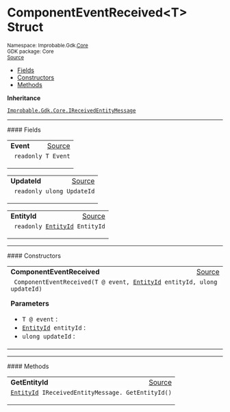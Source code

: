 
# ComponentEventReceived&lt;T&gt; Struct
<sup>
Namespace: Improbable.Gdk.<a href="{{urlRoot}}/api/core-index">Core</a><br/>
GDK package: Core<br/>
<a href="https://www.github.com/spatialos/gdk-for-unity/blob/develop/workers/unity/Packages/com.improbable.gdk.core/UpdatesAndEvents/ComponentUpdateToSend.cs/#L48">Source</a>
<style>
a code {
                    padding: 0em 0.25em!important;
}
code {
                    background-color: #ffffff!important;
}
</style>
</sup>
<nav id="pageToc" class="page-toc"><ul><li><a href="#fields">Fields</a>
<li><a href="#constructors">Constructors</a>
<li><a href="#methods">Methods</a>
</ul></nav>



</p>

<b>Inheritance</b>

<code><a href="{{urlRoot}}/api/core/i-received-entity-message">Improbable.Gdk.Core.IReceivedEntityMessage</a></code>






</p>
<hr style="width:100%; border-top-color:#d8d8d8" />
#### Fields


</p>




<table width="100%">
    <tr>
        <td style="border-right:none"><b>Event</b></td>
        <td style="border-left:none; text-align:right"><a href="https://www.github.com/spatialos/gdk-for-unity/blob/develop/workers/unity/Packages/com.improbable.gdk.core/UpdatesAndEvents/ComponentUpdateToSend.cs/#L50">Source</a></td>
    </tr>
    <tr>
        <td colspan="2">
<code> readonly T Event</code></p>


</td>
    </tr>
</table>


<table width="100%">
    <tr>
        <td style="border-right:none"><b>UpdateId</b></td>
        <td style="border-left:none; text-align:right"><a href="https://www.github.com/spatialos/gdk-for-unity/blob/develop/workers/unity/Packages/com.improbable.gdk.core/UpdatesAndEvents/ComponentUpdateToSend.cs/#L51">Source</a></td>
    </tr>
    <tr>
        <td colspan="2">
<code> readonly ulong UpdateId</code></p>


</td>
    </tr>
</table>


<table width="100%">
    <tr>
        <td style="border-right:none"><b>EntityId</b></td>
        <td style="border-left:none; text-align:right"><a href="https://www.github.com/spatialos/gdk-for-unity/blob/develop/workers/unity/Packages/com.improbable.gdk.core/UpdatesAndEvents/ComponentUpdateToSend.cs/#L52">Source</a></td>
    </tr>
    <tr>
        <td colspan="2">
<code> readonly <a href="{{urlRoot}}/api/core/entity-id">EntityId</a> EntityId</code></p>


</td>
    </tr>
</table>







</p>
<hr style="width:100%; border-top-color:#d8d8d8" />
#### Constructors


</p>




<table width="100%">
    <tr>
        <td style="border-right:none"><b>ComponentEventReceived</b></td>
        <td style="border-left:none; text-align:right"><a href="https://www.github.com/spatialos/gdk-for-unity/blob/develop/workers/unity/Packages/com.improbable.gdk.core/UpdatesAndEvents/ComponentUpdateToSend.cs/#L54">Source</a></td>
    </tr>
    <tr>
        <td colspan="2">
<code> ComponentEventReceived(T @ event, <a href="{{urlRoot}}/api/core/entity-id">EntityId</a> entityId, ulong updateId)</code></p>



</p>

<b>Parameters</b>

<ul>
<li><code>T @ event</code> : </li>
<li><code><a href="{{urlRoot}}/api/core/entity-id">EntityId</a> entityId</code> : </li>
<li><code>ulong updateId</code> : </li>
</ul>





</td>
    </tr>
</table>




</p>
<hr style="width:100%; border-top-color:#d8d8d8" />
#### Methods


</p>




<table width="100%">
    <tr>
        <td style="border-right:none"><b>GetEntityId</b></td>
        <td style="border-left:none; text-align:right"><a href="https://www.github.com/spatialos/gdk-for-unity/blob/develop/workers/unity/Packages/com.improbable.gdk.core/UpdatesAndEvents/ComponentUpdateToSend.cs/#L61">Source</a></td>
    </tr>
    <tr>
        <td colspan="2">
<code><a href="{{urlRoot}}/api/core/entity-id">EntityId</a> IReceivedEntityMessage. GetEntityId()</code></p>






</td>
    </tr>
</table>





